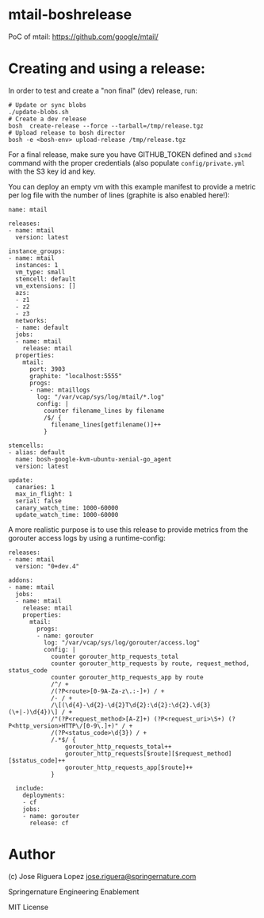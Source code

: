 # mtail-boshrelease

PoC of mtail: https://github.com/google/mtail/


# Creating and using a release:

In order to test and create a "non final" (dev) release, run:

```
# Update or sync blobs
./update-blobs.sh
# Create a dev release
bosh  create-release --force --tarball=/tmp/release.tgz
# Upload release to bosh director
bosh -e <bosh-env> upload-release /tmp/release.tgz
```

For a final release, make sure you have GITHUB_TOKEN defined and `s3cmd`
command with the proper credentials (also populate `config/private.yml`
with the S3 key id and key.

You can deploy an empty vm with this example manifest to provide
a metric per log file with the number of lines (graphite is also
enabled here!):

```
name: mtail

releases:
- name: mtail
  version: latest

instance_groups:
- name: mtail
  instances: 1
  vm_type: small
  stemcell: default
  vm_extensions: []
  azs:
  - z1
  - z2
  - z3
  networks:
  - name: default
  jobs:
  - name: mtail
    release: mtail
  properties:
    mtail:
      port: 3903
      graphite: "localhost:5555"
      progs:
      - name: mtaillogs
        log: "/var/vcap/sys/log/mtail/*.log"
        config: |
          counter filename_lines by filename
          /$/ {
            filename_lines[getfilename()]++
          }

stemcells:
- alias: default
  name: bosh-google-kvm-ubuntu-xenial-go_agent
  version: latest

update:
  canaries: 1
  max_in_flight: 1
  serial: false
  canary_watch_time: 1000-60000
  update_watch_time: 1000-60000
```

A more realistic purpose is to use this release to provide metrics from the gorouter
access logs by using a runtime-config:

```
releases:
- name: mtail
  version: "0+dev.4"

addons:
- name: mtail
  jobs:
  - name: mtail
    release: mtail
    properties:
      mtail:
        progs:
        - name: gorouter
          log: "/var/vcap/sys/log/gorouter/access.log"
          config: |
            counter gorouter_http_requests_total
            counter gorouter_http_requests by route, request_method, status_code
            counter gorouter_http_requests_app by route
            /^/ +
            /(?P<route>[0-9A-Za-z\.:-]+) / +
            /- / +
            /\[(\d{4}-\d{2}-\d{2}T\d{2}:\d{2}:\d{2}.\d{3}(\+|-)\d{4})\] / +
            /"(?P<request_method>[A-Z]+) (?P<request_uri>\S+) (?P<http_version>HTTP\/[0-9\.]+)" / +
            /(?P<status_code>\d{3}) / +
            /.*$/ {
                gorouter_http_requests_total++
                gorouter_http_requests[$route][$request_method][$status_code]++
                gorouter_http_requests_app[$route]++
            }

  include:
    deployments:
    - cf
    jobs:
    - name: gorouter
      release: cf
```

# Author

(c) Jose Riguera Lopez jose.riguera@springernature.com

Springernature Engineering Enablement

MIT License

